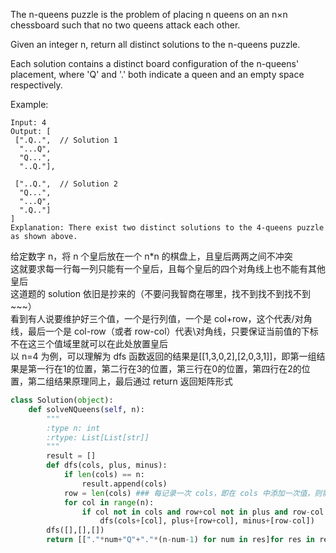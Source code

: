 The n-queens puzzle is the problem of placing n queens on an n×n chessboard such that no two queens attack each other.

Given an integer n, return all distinct solutions to the n-queens puzzle.

Each solution contains a distinct board configuration of the n-queens' placement, where 'Q' and '.' both indicate a queen and an empty space respectively.

Example:
```
Input: 4
Output: [
 [".Q..",  // Solution 1
  "...Q",
  "Q...",
  "..Q."],

 ["..Q.",  // Solution 2
  "Q...",
  "...Q",
  ".Q.."]
]
Explanation: There exist two distinct solutions to the 4-queens puzzle as shown above.
```
给定数字 n，将 n 个皇后放在一个 n*n 的棋盘上，且皇后两两之间不冲突  
这就要求每一行每一列只能有一个皇后，且每个皇后的四个对角线上也不能有其他皇后  
这道题的 solution 依旧是抄来的（不要问我智商在哪里，找不到找不到找不到~~~）  
看到有人说要维护好三个值，一个是行列值，一个是 col+row，这个代表/对角线，最后一个是 col-row（或者 row-col）代表\对角线，只要保证当前值的下标不在这三个值域里就可以在此处放置皇后  
以 n=4 为例，可以理解为 dfs 函数返回的结果是[[1,3,0,2],[2,0,3,1]]，即第一组结果是第一行在1的位置，第二行在3的位置，第三行在0的位置，第四行在2的位置，第二组结果原理同上，最后通过 return 返回矩阵形式
```python
class Solution(object):
    def solveNQueens(self, n):
        """
        :type n: int
        :rtype: List[List[str]]
        """
        result = []
        def dfs(cols, plus, minus):
            if len(cols) == n:
                result.append(cols)
            row = len(cols) ### 每记录一次 cols，即在 cols 中添加一次值，则需跳转至下一行，则 row 是随着 len(cols) 增加而增加
            for col in range(n):
                if col not in cols and row+col not in plus and row-col not in minus: ### 当行列值，\/左右对角线值都不在已有记录范围内时，则将当前列值添加至 cols 中，且将新的行列值和左右对角线的值维护进三个指标中
                    dfs(cols+[col], plus+[row+col], minus+[row-col])
        dfs([],[],[])
        return [["."*num+"Q"+"."*(n-num-1) for num in res]for res in result]
```
